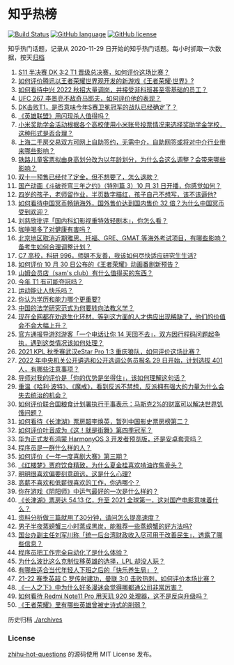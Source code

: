# 知乎热榜
[![Build Status](https://github.com/ToWeLong/zhihu-hot-questions/workflows/CI/badge.svg)](https://github.com/ToWeLong/zhihu-hot-questions/actions)
[![GitHub language](https://img.shields.io/badge/language-golang-orange.svg)](https://golang.org/)
[![GitHub license](https://img.shields.io/github/license/ToWeLong/zhihu-hot-questions)](https://github.com/ToWeLong/zhihu-hot-questions/blob/main/LICENSE)

知乎热门话题，记录从 2020-11-29 日开始的知乎热门话题。每小时抓取一次数据，按天[归档](./archives)

<!-- BEGIN -->

1. [S11 半决赛 DK 3:2 T1 晋级总决赛，如何评价这场比赛？](https://www.zhihu.com/question/495584505)
1. [如何评价腾讯以王者荣耀世界观开发的新游戏《王者荣耀·世界》?](https://www.zhihu.com/question/495609062)
1. [如何看待中兴 2022 秋招大量调岗，并接受非科班甚至零基础的员工？](https://www.zhihu.com/question/495027210)
1. [UFC 267 李景亮不敌奇马耶夫，如何评价他的表现？](https://www.zhihu.com/question/495634815)
1. [DK击败T1，是否意味今年S赛卫冕冠军的战队已经确定了？](https://www.zhihu.com/question/495626898)
1. [《英雄联盟》用闪现杀人值得吗？](https://www.zhihu.com/question/478115730)
1. [小米奖助学金活动根据各个高校使用小米账号投票情况来选择奖助学金学校，这种形式是否合理？](https://www.zhihu.com/question/495390151)
1. [上海二手房交易双方可网上自助签约，无需中介，自助网签或将对中介行业带来哪些影响？](https://www.zhihu.com/question/494793342)
1. [铁路儿童客票拟由身高划分改为以年龄划分，为什么会这么调整？会带来哪些影响？](https://www.zhihu.com/question/495654679)
1. [双十一预售已经付了定金，但不想要了，怎么退款？](https://www.zhihu.com/question/67870409)
1. [国产动画《斗破苍穹三年之约》（特别篇 3）10 月 31 日开播，你感觉如何？](https://www.zhihu.com/question/495271969)
1. [四岁的孩子，老师留作业，半页数字描红，孩子自己不想写，该不该逼他?](https://www.zhihu.com/question/494876754)
1. [如何看待中国冥币畅销海外，国外售价达到国内售价 32 倍？为什么中国冥币受到欢迎？](https://www.zhihu.com/question/495258959)
1. [刘慈欣批评「国内科幻影视重特效轻剧本」，你怎么看？](https://www.zhihu.com/question/494979921)
1. [咖啡喝多了对健康有害吗？](https://www.zhihu.com/question/492563038)
1. [北京地区取消近期雅思、托福、GRE、GMAT 等海外考试项目，有哪些影响？备考生如何合理调整计划？](https://www.zhihu.com/question/495118657)
1. [C7 高校，科研 996，师姐不友善，我该如何尽快适应研究生生活?](https://www.zhihu.com/question/492980918)
1. [如何评价 10 月 30 日公布的《王者荣耀》动画番剧新预告？](https://www.zhihu.com/question/495259282)
1. [山姆会员店（sam's club）有什么值得买的东西？](https://www.zhihu.com/question/58897556)
1. [今年 T1 有可能夺冠吗？](https://www.zhihu.com/question/483037837)
1. [运动能让人快乐吗？](https://www.zhihu.com/question/491141998)
1. [你认为学历和能力哪个更重要?](https://www.zhihu.com/question/494972098)
1. [中国的法学研究范式为何要转向法教义学？](https://www.zhihu.com/question/476766107)
1. [现在全网都在劝退生化环材，等到这方面的人才供应出现稀缺了，他们的价值会不会大幅上升？](https://www.zhihu.com/question/495145560)
1. [官方通报导游怼游客「一个电话让你 14 天回不去」，双方因行程码问题起争执，遇到这类情况该如何处理？](https://www.zhihu.com/question/495328770)
1. [2021 KPL 秋季赛武汉eStar Pro 1:3 重庆狼队，如何评价这场比赛？](https://www.zhihu.com/question/495548295)
1. [2022 年中央机关公开遴选和公开选调公务员报名 29 日开始，计划选拔 401 人，有哪些注意事项？](https://www.zhihu.com/question/495088619)
1. [导师对我的评价是「你的优势是坐得住」，该如何理解这句话？](https://www.zhihu.com/question/494849836)
1. [重温《哈利·波特》、《魔戒》，看到反派不禁想，反派拥有强大的力量为什么会失去统治的机会？](https://www.zhihu.com/question/488843545)
1. [如何评价联合国粮食计划署执行干事表示：马斯克2%的财富可以解决世界饥饿问题？](https://www.zhihu.com/question/494857982)
1. [如何看待《长津湖》票房超李焕英，暂列中国影史票房榜第二？](https://www.zhihu.com/question/495443796)
1. [如何评价叶音成为《这！就是街舞》第四季冠军？](https://www.zhihu.com/question/495633411)
1. [华为正式发布鸿蒙 HarmonyOS 3 开发者预览版，还是安卓套壳吗？](https://www.zhihu.com/question/494392954)
1. [程序员是一群什么样的人？](https://www.zhihu.com/question/494238397)
1. [如何评价《一年一度喜剧大赛》第三期？](https://www.zhihu.com/question/495365557)
1. [《红楼梦》贾府饮食精致，为什么夏金桂喜欢啃油炸焦骨头？](https://www.zhihu.com/question/494016570)
1. [明明很喜欢偏要刻意疏远，这是什么心理?](https://www.zhihu.com/question/333753514)
1. [高薪不喜欢和低薪很喜欢的工作，你选哪个？](https://www.zhihu.com/question/492886836)
1. [你在游戏《阴阳师》中运气最好的一次是什么样的？](https://www.zhihu.com/question/489503176)
1. [《长津湖》票房达 54.13 亿，升至 2021 全球第一，这对国产电影意味着什么？](https://www.zhihu.com/question/495374672)
1. [资料分析做三篇就用了30分钟，请问怎么提高速度？](https://www.zhihu.com/question/341068231)
1. [男子半夜蒸螃蟹三小时蒸成黑炭，能推荐一些蒸螃蟹的好方法吗?](https://www.zhihu.com/question/489382305)
1. [国台办副主任刘军川称「统一后台湾财政收入尽可用于改善民生」，透露了哪些信息？](https://www.zhihu.com/question/495438253)
1. [程序员把工作完全自动化了是什么体验？](https://www.zhihu.com/question/486386099)
1. [为什么波比这么克制位移英雄的选择，LPL 却没人玩？](https://www.zhihu.com/question/493191517)
1. [有哪些适合当代年轻人下班之后的「快乐养生局」？](https://www.zhihu.com/question/495091267)
1. [21-22 赛季英超 C 罗传射建功，曼联 3:0 击败热刺，如何评价本场比赛？](https://www.zhihu.com/question/495624586)
1. [《一人之下》中为什么好多漫迷会觉得哪都通公司非常厉害？](https://www.zhihu.com/question/494685922)
1. [如何看待 Redmi Note11 Pro 用天玑 920 处理器，这不是反向升级吗？](https://www.zhihu.com/question/495129056)
1. [《王者荣耀》里有哪些英雄曾被史诗式的削弱？](https://www.zhihu.com/question/494899081)

<!-- END -->

历史归档 [./archives](./archives)


### License
[zhihu-hot-questions](https://github.com/towelong/zhihu-hot-questions) 的源码使用 MIT License 发布。